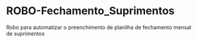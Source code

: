 # ROBO-Fechamento_Suprimentos
 Robo para automatizar o preenchimento de planilha de fechamento mensal de suprimentos
